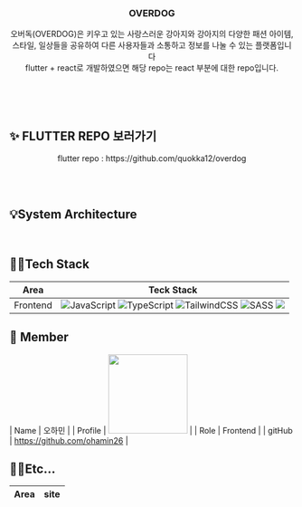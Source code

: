 
<div align = "center">
<br>
  
<h3> OVERDOG </h3>

오버독(OVERDOG)은 키우고 있는 사랑스러운 강아지와 강아지의 다양한 패션 아이템, 스타일, 일상들을 공유하여 다른 사용자들과 소통하고 정보를 나눌 수 있는 플랫폼입니다<br>
flutter + react로 개발하였으면 해당 repo는 react 부분에 대한 repo입니다.
<br> <br>

</div>

<br>
<br>



## ✨ FLUTTER REPO 보러가기
<div align = "center">
flutter repo : https://github.com/quokka12/overdog
  
</div>
  
<br>

<div align="center">

</div>

</p>

<br>

## 💡System Architecture
<br>

## 👩‍💻Tech Stack
|Area|Teck Stack|
|:----:|:-------:|
|Frontend| ![JavaScript](https://img.shields.io/badge/javascript-%23323330.svg?style=for-the-badge&logo=javascript&logoColor=%F7DF1E) ![TypeScript](https://img.shields.io/badge/typescript-%23007ACC.svg?style=for-the-badge&logo=typescript&logoColor=white) ![TailwindCSS](https://img.shields.io/badge/tailwindcss-%2338B2AC.svg?style=for-the-badge&logo=tailwind-css&logoColor=white) ![SASS](https://img.shields.io/badge/SASS-hotpink.svg?style=for-the-badge&logo=SASS&logoColor=white) <img src="https://img.shields.io/badge/Recoil-3578E5?style=for-the-badge&logo=recoil&logoColor=white" />

## 🧞 Member
| Name | 오하민 | 
| Profile | <img width="140px" src="https://avatars.githubusercontent.com/u/113972482?v=4"> |
| Role | Frontend |
| gitHub | https://github.com/ohamin26 |


## 👩‍💻Etc...
|Area|site|
|:----:|:-------:|
